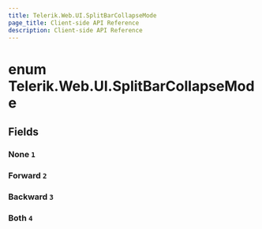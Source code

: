 ```yaml
---
title: Telerik.Web.UI.SplitBarCollapseMode
page_title: Client-side API Reference
description: Client-side API Reference
---
```


# enum Telerik.Web.UI.SplitBarCollapseMode

## Fields

### None `1`

### Forward `2`

### Backward `3`

### Both `4`


